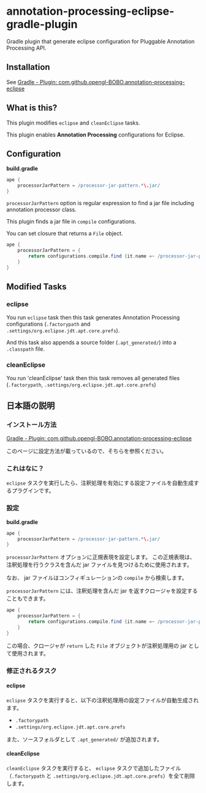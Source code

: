 # annotation-processing-eclipse-gradle-plugin
Gradle plugin that generate eclipse configuration for Pluggable Annotation Processing API.

## Installation
See [Gradle - Plugin: com.github.opengl-BOBO.annotation-processing-eclipse](https://plugins.gradle.org/plugin/com.github.opengl-BOBO.annotation-processing-eclipse)

## What is this?
This plugin modifies `eclipse` and `cleanEclipse` tasks.

This plugin enables **Annotation Processing** configurations for Eclipse.

## Configuration
**build.gradle**

```groovy
ape {
    processorJarPattern = /processor-jar-pattern.*\.jar/
}
```

`processorJarPattern` option is regular expression to find a jar file including annotation processor class.

This plugin finds a jar file in `compile` configurations.

You can set closure that returns a `File` object.

```groovy
ape {
    processorJarPattern = {
        return configurations.compile.find {it.name =~ /processor-jar-pattern.*\.jar/}
    }
}
```

## Modified Tasks
### eclipse
You run `eclipse` task then this task generates Annotation Processing configurations (`.factorypath` and `.settings/org.eclipse.jdt.apt.core.prefs`).

And this task also appends a source folder (`.apt_generated/`) into a `.classpath` file.

### cleanEclipse
You run 'cleanEclipse' task then this task removes all generated files (`.factorypath`, `.settings/org.eclipse.jdt.apt.core.prefs`)

## 日本語の説明
### インストール方法
[Gradle - Plugin: com.github.opengl-BOBO.annotation-processing-eclipse](https://plugins.gradle.org/plugin/com.github.opengl-BOBO.annotation-processing-eclipse)

このページに設定方法が載っているので、そちらを参照ください。

### これはなに？
`eclipse` タスクを実行したら、注釈処理を有効にする設定ファイルを自動生成するプラグインです。

### 設定
**build.gradle**

```groovy
ape {
    processorJarPattern = /processor-jar-pattern.*\.jar/
}
```

`processorJarPattern` オプションに正規表現を設定します。
この正規表現は、注釈処理を行うクラスを含んだ jar ファイルを見つけるために使用されます。

なお、 jar ファイルはコンフィギュレーションの `compile` から検索します。

`processorJarPattern` には、注釈処理を含んだ jar を返すクロージャを設定することもできます。

```groovy
ape {
    processorJarPattern = {
        return configurations.compile.find {it.name =~ /processor-jar-pattern.*\.jar/}
    }
}
```

この場合、クロージャが `return` した `File` オブジェクトが注釈処理用の jar として使用されます。

### 修正されるタスク
#### eclipse
`eclipse` タスクを実行すると、以下の注釈処理用の設定ファイルが自動生成されます。

- `.factorypath`
- `.settings/org.eclipse.jdt.apt.core.prefs`

また、ソースフォルダとして `.apt_generated/` が追加されます。

#### cleanEclipse
`cleanEclipse` タスクを実行すると、 `eclipse` タスクで追加したファイル（`.factorypath` と `.settings/org.eclipse.jdt.apt.core.prefs`）を全て削除します。
